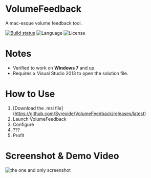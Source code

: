 # VolumeFeedback
A mac-esque volume feedback tool.

[![Build status](https://ci.appveyor.com/api/projects/status/jujskkn92epc3a4h?svg=true)](https://ci.appveyor.com/project/Syrexide/volumefeedback) ![Language](https://img.shields.io/badge/language-C%23-178600.svg) ![License](https://img.shields.io/badge/license-MIT-blue.svg)
# Notes
 * Verified to work on **Windows 7** and up.
 * Requires ≥ Visual Studio 2013 to open the solution file.

# How to Use

1. [Download the .msi file] (https://github.com/Syrexide/VolumeFeedback/releases/latest)
2. Launch VolumeFeedback
3. Configure
4. ???
5. Profit

# Screenshot & Demo Video

![the one and only screenshot](https://tetra.ga/assets/img/adhate.png)
